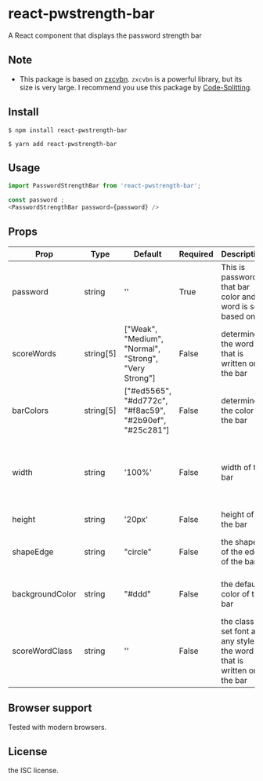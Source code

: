 # react-pwstrength-bar

A React component that displays the password strength bar

## Note

- This package is based on [zxcvbn](https://github.com/dropbox/zxcvbn).
  `zxcvbn` is a powerful library, but its size is very large.
  I recommend you use this package by [Code-Splitting](https://reactjs.org/docs/code-splitting.html).

## Install

```
$ npm install react-pwstrength-bar
```

```
$ yarn add react-pwstrength-bar
```

## Usage

```js
import PasswordStrengthBar from 'react-pwstrength-bar';

const password ;
<PasswordStrengthBar password={password} />
```

## Props

| Prop            | Type      | Default                                                 | Required | Description                                                                | Example                                         |
| --------------- | --------- | ------------------------------------------------------- | -------- | -------------------------------------------------------------------------- | ----------------------------------------------- |
| password        | string    | ''                                                      | True     | This is password that bar color and word is set based on it                | `jdhgfsd`                                       |
| scoreWords      | string[5] | ["Weak", "Medium", "Normal", "Strong", "Very Strong"]   | False    | determine the word that is written on the bar                              | any string array with length=5                  |
| barColors       | string[5] | ["#ed5565", "#dd772c", "#f8ac59", "#2b90ef", "#25c281"] | False    | determine the color of the bar                                             | any string array with length=5                  |
| width           | string    | '100%'                                                  | False    | width of the bar                                                           | you can set it by % or px like "60%" or "500px" |
| height          | string    | '20px'                                                  | False    | height of the bar                                                          | "30px"                                          |
| shapeEdge       | string    | "circle"                                                | False    | the shape of the edge of the bar                                           | it can be "circle" or "square"                  |
| backgroundColor | string    | "#ddd"                                                  | False    | the default color of the bar                                               | any color like "#000"                           |
| scoreWordClass  | string    | ''                                                      | False    | the class to set font and any style of the word that is written on the bar | any string name of a css class                  |

## Browser support

Tested with modern browsers.

## License

the ISC license.
